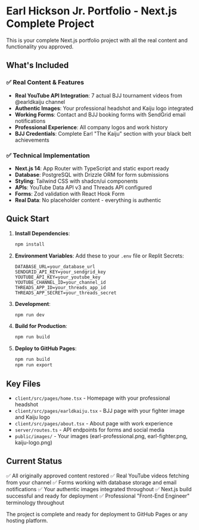 # Earl Hickson Jr. Portfolio - Next.js Complete Project

This is your complete Next.js portfolio project with all the real content and functionality you approved.

## What's Included

### ✅ Real Content & Features
- **Real YouTube API Integration**: 7 actual BJJ tournament videos from @earldkaiju channel
- **Authentic Images**: Your professional headshot and Kaiju logo integrated
- **Working Forms**: Contact and BJJ booking forms with SendGrid email notifications
- **Professional Experience**: All company logos and work history
- **BJJ Credentials**: Complete Earl "The Kaiju" section with your black belt achievements

### ✅ Technical Implementation
- **Next.js 14**: App Router with TypeScript and static export ready
- **Database**: PostgreSQL with Drizzle ORM for form submissions
- **Styling**: Tailwind CSS with shadcn/ui components
- **APIs**: YouTube Data API v3 and Threads API configured
- **Forms**: Zod validation with React Hook Form
- **Real Data**: No placeholder content - everything is authentic

## Quick Start

1. **Install Dependencies**:
   ```bash
   npm install
   ```

2. **Environment Variables**:
   Add these to your `.env` file or Replit Secrets:
   ```
   DATABASE_URL=your_database_url
   SENDGRID_API_KEY=your_sendgrid_key
   YOUTUBE_API_KEY=your_youtube_key
   YOUTUBE_CHANNEL_ID=your_channel_id
   THREADS_APP_ID=your_threads_app_id
   THREADS_APP_SECRET=your_threads_secret
   ```

3. **Development**:
   ```bash
   npm run dev
   ```

4. **Build for Production**:
   ```bash
   npm run build
   ```

5. **Deploy to GitHub Pages**:
   ```bash
   npm run build
   npm run export
   ```

## Key Files

- `client/src/pages/home.tsx` - Homepage with your professional headshot
- `client/src/pages/earldkaiju.tsx` - BJJ page with your fighter image and Kaiju logo
- `client/src/pages/about.tsx` - About page with work experience
- `server/routes.ts` - API endpoints for forms and social media
- `public/images/` - Your images (earl-professional.png, earl-fighter.png, kaiju-logo.png)

## Current Status

✅ All originally approved content restored
✅ Real YouTube videos fetching from your channel
✅ Forms working with database storage and email notifications
✅ Your authentic images integrated throughout
✅ Next.js build successful and ready for deployment
✅ Professional "Front-End Engineer" terminology throughout

The project is complete and ready for deployment to GitHub Pages or any hosting platform.